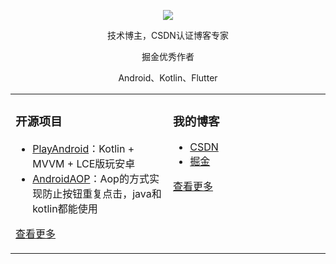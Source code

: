   
<p align="center">
  <img src="https://github-readme-stats.vercel.app/api?username=zhujiang521&show_icons=true&theme=graywhite"/>
</p>

<p align="center"> 技术博主，CSDN认证博客专家 </p>  
<p align="center"> 掘金优秀作者  </p>  
<p align="center"> Android、Kotlin、Flutter </p>  


<table align="center"><tr>
<td valign="top" width="50%">

### 开源项目  
- [PlayAndroid](https://github.com/zhujiang521/PlayAndroid)：Kotlin + MVVM + LCE版玩安卓	
- [AndroidAOP](https://github.com/zhujiang521/AndroidAOP)：Aop的方式实现防止按钮重复点击，java和kotlin都能使用
   
[查看更多](https://github.com/zhujiang521)	 
	
</td>

<td valign="top" width="50%">

### 我的博客
- [CSDN](https://zhujiang.blog.csdn.net/)
- [掘金](https://juejin.cn/user/3913917127985240)

[查看更多](https://juejin.cn/user/3913917127985240)

</td>
</tr>
</table>
